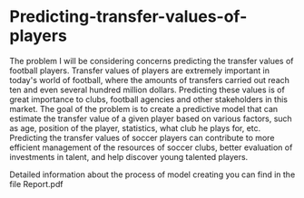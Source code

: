 # Predicting-transfer-values-of-players

The problem I will be considering concerns predicting the transfer values of football players. Transfer values of players are extremely important in today's world of football, where the amounts of transfers carried out reach ten and even several hundred million dollars. Predicting these values is of great importance to clubs, football agencies and other stakeholders in this market. The goal of the problem is to create a predictive model that can estimate the transfer value of a given player based on various factors, such as age, position of the player, statistics, what club he plays for, etc. Predicting the transfer values of soccer players can contribute to more efficient management of the resources of soccer clubs, better evaluation of investments in talent, and help discover young talented players.

Detailed information about the process of model creating you can find in the file Report.pdf
